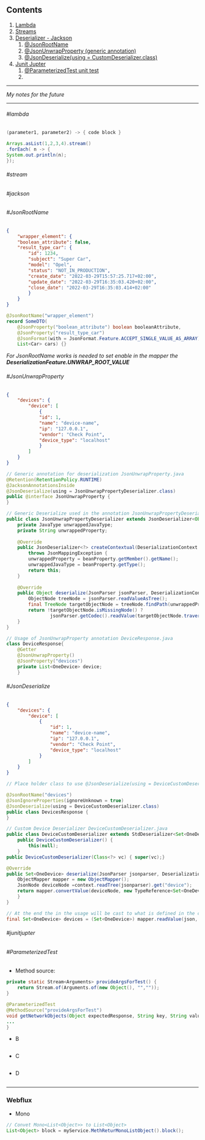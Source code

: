 
## Contents
1. [Lambda](#lambda)
2. [Streams](#stream)
3. [Deserializer - Jackson](#jackson)
	1. [@JsonRootName](#JsonRootName)
	2. [@JsonUnwrapProperty (generic annotation)](#JsonUnwrapProperty)
	3. [@JsonDeserialize(using = CustomDeserializer.class)](#JsonDeserialize)
4. [Junit Jupter](#junitjupter)
	1. [@ParameterizedTest unit test](#parameterizedTest)
	2. 

----
_My notes for the future_

----

###### #lambda  

```java
(parameter1, parameter2) -> { code block }
```

```java
Arrays.asList(1,2,3,4).stream()
.forEach( n -> { 
System.out.println(n);
});
```

###### #stream

###### #jackson
###### #JsonRootName
```JSON
{
	"wrapper_element": {
	"boolean_attribute": false,
	"result_type_car": {
		"id": 1234,
		"subject": "Super Car",
		"model": "Opel",
		"status": "NOT_IN_PRODUCTION",
		"create_date": "2022-03-29T15:57:25.717+02:00",
		"update_date": "2022-03-29T16:35:03.420+02:00",
		"close_date": "2022-03-29T16:35:03.414+02:00"
		}
	}
}
```
``` Java
@JsonRootName("wrapper_element")  
record SomeDTO(
	@JsonProperty("boolean_attribute") boolean booleanAttribute,  
	@JsonProperty("result_type_car")  
	@JsonFormat(with = JsonFormat.Feature.ACCEPT_SINGLE_VALUE_AS_ARRAY) 
	List<Car> cars) {}
```

*For JsonRootName works is needed to set enable in the mapper the **DeserializationFeature.UNWRAP_ROOT_VALUE***

###### #JsonUnwrapProperty

```Json
{
	"devices": {
		"device": [
			{
			"id": 1,
			"name": "device-name",
			"ip": "127.0.0.1",
			"vendor": "Check Point",
			"device_type": "localhost"
			}
		]
	}
} 
```
```Java
// Generic annotation for deserialization JsonUnwrapProperty.java
@Retention(RetentionPolicy.RUNTIME)
@JacksonAnnotationsInside
@JsonDeserialize(using = JsonUnwrapPropertyDeserializer.class)
public @interface JsonUnwrapProperty {
}

// Generic Deserialize used in the annotation JsonUnwrapPropertyDeserializer.java
public class JsonUnwrapPropertyDeserializer extends JsonDeserializer<Object> implements ContextualDeserializer {
	private JavaType unwrappedJavaType;
	private String unwrappedProperty;
	
	@Override
	public JsonDeserializer<?> createContextual(DeserializationContext deserializationContext, BeanProperty beanProperty)
		throws JsonMappingException {
		unwrappedProperty = beanProperty.getMember().getName();
		unwrappedJavaType = beanProperty.getType();
		return this;
	}
	
	@Override
	public Object deserialize(JsonParser jsonParser, DeserializationContext deserializationContext) throws IOException {
		ObjectNode treeNode = jsonParser.readValueAsTree();
		final TreeNode targetObjectNode = treeNode.findPath(unwrappedProperty);
		return !targetObjectNode.isMissingNode() ?
				jsonParser.getCodec().readValue(targetObjectNode.traverse(), unwrappedJavaType) : null;
	}
}
```
```Java
// Usage of JsonUnwrapProperty annotation DeviceResponse.java
class DeviceResponse{
	@Getter
	@JsonUnwrapProperty()
	@JsonProperty("devices")
	private List<OneDevice> device;
	}
```

###### #JsonDeserialize 
```Json
{
	"devices": {
		"device": [
			{
				"id": 1,
				"name": "device-name",
				"ip": "127.0.0.1",
				"vendor": "Check Point",
				"device_type": "localhost"
			}
		]
	}
} 
```
```Java
// Place holder class to use @JsonDeserialize(using = DeviceCustomDeserializer.class) with also @JsonRootName("devices")  DevicesResponse.java

@JsonRootName("devices")
@JsonIgnoreProperties(ignoreUnknown = true)
@JsonDeserialize(using = DeviceCustomDeserializer.class)
public class DevicesResponse {
}

// Custom Device Deserializer DeviceCustomDeserializer.java
public class DeviceCustomDeserializer extends StdDeserializer<Set<OneDevice>> {
	public DeviceCustomDeserializer() {
		this(null); 
	}
public DeviceCustomDeserializer(Class<?> vc) { super(vc);}

@Override
public Set<OneDevice> deserialize(JsonParser jsonparser, DeserializationContext context) throws IOException {
	ObjectMapper mapper = new ObjectMapper();
	JsonNode deviceNode =context.readTree(jsonparser).get("device");
	return mapper.convertValue(deviceNode, new TypeReference<Set<OneDevice>>() {});
	}
}
```
```java
// At the end the in the usage will be cast to what is defined in the custom deserialization
final Set<OneDevice> devices = (Set<OneDevice>) mapper.readValue(json, DevicesResponse.class);
```

###### #junitjupter 
###### #ParameterizedTest 
* Method source:
```Java
private static Stream<Arguments> provideArgsForTest() {  
    return Stream.of(Arguments.of(new Object(), "",""));  
}

@ParameterizedTest  
@MethodSource("provideArgsForTest")  
void getNetworkObjects(Object expectedResponse, String key, String value) {
...
}
```
* B
```Java
```
* C
```Java
```
* D
```Java
```


----
### Webflux 
- Mono 
```java
// Convet Mono<List<Object>> to List<Object>
List<Object> block = myService.MethReturMonoListObject().block();
```

